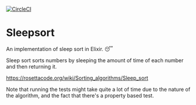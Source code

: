 [![CircleCI](https://circleci.com/gh/vorce/sleepsort/tree/master.svg?style=svg)](https://circleci.com/gh/vorce/sleepsort/tree/master)

# Sleepsort

An implementation of sleep sort in Elixir. 😴

Sleep sort sorts numbers by sleeping the amount of time of each number and then returning it.

https://rosettacode.org/wiki/Sorting_algorithms/Sleep_sort

Note that running the tests might take quite a lot of time due to the nature of the algorithm, and
the fact that there's a property based test.
